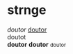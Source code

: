 # strnge
<i>doutor</i>
<u>doutor</u>
<br>doutot</br>
<strong>doutor</strong>
<b>doutor</b>
<small>doutor</small>
